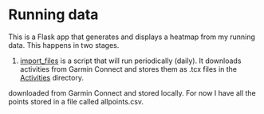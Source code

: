 # Running data
This is a Flask app that generates and displays a heatmap from my running data. This happens in two stages.
  1. [import_files](import_files) is a script that will run periodically (daily).  It downloads activities from Garmin Connect and stores them as .tcx files in the [Activities](Activities/) directory.

downloaded from Garmin Connect and stored locally.  For now I have all the points stored in a file called allpoints.csv.

